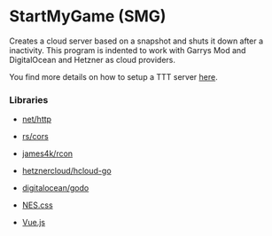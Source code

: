 # StartMyGame (SMG)

Creates a cloud server based on a snapshot and shuts it down after a inactivity.
This program is indented to work with Garrys Mod and DigitalOcean and Hetzner 
as cloud providers.

You find more details on how to setup a TTT server 
[here](https://old.e-smog.org/garrys-mod-ttt-dedicated-server-erstellenpart-1/).

### Libraries

* [net/http](https://golang.org/pkg/net/http/)
* [rs/cors](https://github.com/rs/cors)
* [james4k/rcon](https://github.com/james4k/rcon)
* [hetznercloud/hcloud-go](https://github.com/hetznercloud/hcloud-go)
* [digitalocean/godo](https://github.com/digitalocean/godo)

* [NES.css](https://github.com/nostalgic-css/NES.css)
* [Vue.js](https://vuejs.org/v2/guide/)